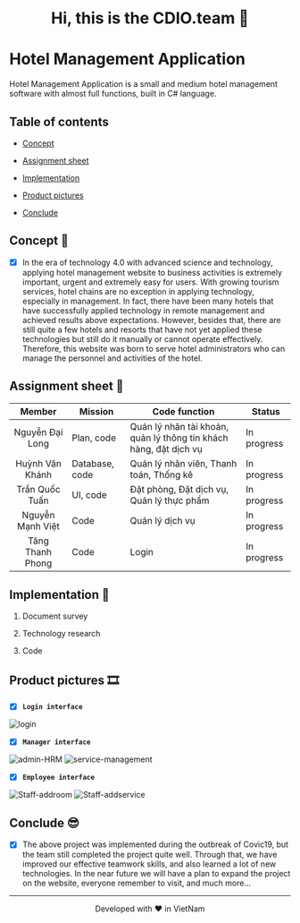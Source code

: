 <h1 align="center">  Hi, this is the CDIO.team 👋 </h1>

# Hotel Management Application

Hotel Management Application is a small and medium hotel management software with almost full functions, built in C# language.

## Table of contents

- [Concept](https://github.com/tqtuan99/ManagemenHotelApp#concept-)

- [Assignment sheet](https://github.com/tqtuan99/ManagemenHotelApp#assignment-sheet-)

- [Implementation](https://github.com/tqtuan99/ManagemenHotelApp#implementation-)

- [Product pictures](https://github.com/tqtuan99/ManagemenHotelApp#product-pictures-)

- [Conclude](https://github.com/tqtuan99/ManagemenHotelApp#conclude-)

## Concept 🧐

- [x] In the era of technology 4.0 with advanced science and technology, applying hotel management website to business activities is extremely important, urgent and extremely easy for users. With growing tourism services, hotel chains are no exception in applying technology, especially in management. In fact, there have been many hotels that have successfully applied technology in remote management and achieved results above expectations. However, besides that, there are still quite a few hotels and resorts that have not yet applied these technologies but still do it manually or cannot operate effectively. Therefore, this website was born to serve hotel administrators who can manage the personnel and activities of the hotel.

## Assignment sheet 📝

| **Member**      | **Mission**    | **Code function** | **Status**  |
|:---------------:| -------------- | ----------------- | ----------- |
| Nguyễn Đại Long | Plan, code     | Quản lý nhân tài khoản, quản lý thông tin khách hàng, đặt dịch vụ | In progress |
| Huỳnh Văn Khánh | Database, code | Quản lý nhân viên, Thanh toán, Thống kê                           | In progress |
| Trần Quốc Tuấn  | UI, code       | Đặt phòng, Đặt dịch vụ, Quản lý thực phẩm                         | In progress |
| Nguyễn Mạnh Việt| Code           | Quản lý dịch vụ                                                   | In progress |
| Tăng Thanh Phong| Code           | Login                                                             | In progress |

## Implementation 🤝

1. Document survey

2. Technology research

3. Code

## Product pictures 🎞

- [x] **`Login interface`**

<img title="" src="https://user-images.githubusercontent.com/55221561/136231958-27dfdaa0-4f9f-4780-b4d6-8e421698dcb4.PNG" alt="login" data-align="center">

- [x] **`Manager interface`**

<img title="" src="https://user-images.githubusercontent.com/55221561/136232283-4338eb8c-b81a-477f-9e49-8d2fd1e6ac9e.PNG" alt="admin-HRM" data-align="center">

<img title="" src="https://user-images.githubusercontent.com/55221561/136232330-96e93382-0fe5-46e3-abc6-665e540b7070.PNG" alt="service-management" data-align="center">

- [x] **`Employee interface`**

<img title="" src="https://user-images.githubusercontent.com/55221561/136232682-54897897-06a8-4574-8430-7f269b7ca35c.PNG" alt="Staff-addroom" data-align="center">

<img src="https://user-images.githubusercontent.com/55221561/136232689-7494b9f3-8fc5-46a6-a0bd-2154161a01f9.PNG" title="" alt="Staff-addservice" data-align="center">

## Conclude 😎

- [x] The above project was implemented during the outbreak of Covic19, but the team still completed the project quite well. Through that, we have improved our effective teamwork skills, and also learned a lot of new technologies. In the near future we will have a plan to expand the project on the website, everyone remember to visit, and much more...

<hr>
<p align="center">
Developed with ❤️ in VietNam
</p>

